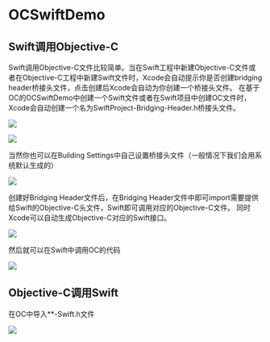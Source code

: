 # OCSwiftDemo

## Swift调用Objective-C

Swift调用Objective-C文件比较简单。当在Swift工程中新建Objective-C文件或者在Objective-C工程中新建Swift文件时，Xcode会自动提示你是否创建bridging header桥接头文件，点击创建后Xcode会自动为你创建一个桥接头文件。 在基于OC的OCSwiftDemo中创建一个Swift文件或者在Swift项目中创建OC文件时，Xcode会自动创建一个名为SwiftProject-Bridging-Header.h桥接头文件。

![](http://onk0fb143.bkt.clouddn.com/images/2017/07/QQ20170701-122813@2x.png-default)

![](http://onk0fb143.bkt.clouddn.com/images/2017/07/QQ20170701-123122@2x.png-default)

当然你也可以在Building Settings中自己设置桥接头文件（一般情况下我们会用系统默认生成的）

![](http://onk0fb143.bkt.clouddn.com/images/2017/07/QQ20170701-143452@2x.png-default)

创建好Bridging Header文件后，在Bridging Header文件中即可import需要提供给Swift的Objective-C头文件，Swift即可调用对应的Objective-C文件。 同时Xcode可以自动生成Objective-C对应的Swift接口。

![](http://onk0fb143.bkt.clouddn.com/images/2017/07/QQ20170701-143554@2x.png-default)

然后就可以在Swift中调用OC的代码

![](http://onk0fb143.bkt.clouddn.com/images/2017/07/QQ20170701-144107@2x.png-default)

## Objective-C调用Swift

在OC中导入**-Swift.h文件

![](http://onk0fb143.bkt.clouddn.com/images/2017/07/QQ20170701-143858@2x.png)
